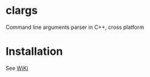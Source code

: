 # clargs
Command line arguments parser in C++, cross platform

# Installation
See [WiKi](wiki/Main.adoc)
